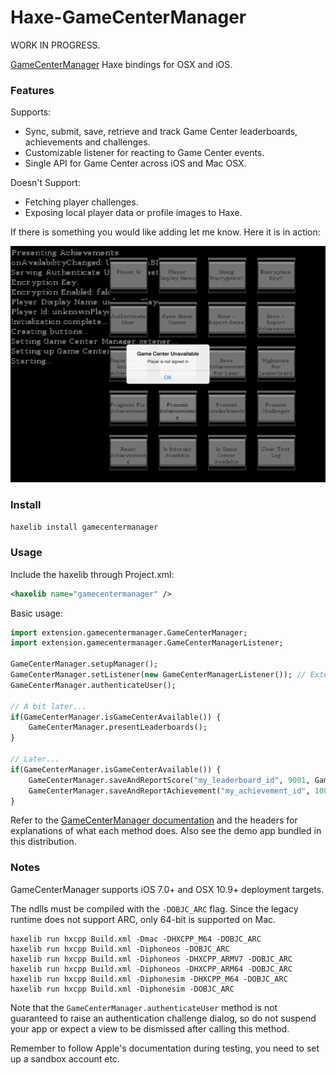 # Haxe-GameCenterManager

WORK IN PROGRESS.

[GameCenterManager](https://github.com/nihalahmed/GameCenterManager) Haxe bindings for OSX and iOS. 

### Features ###

Supports:
* Sync, submit, save, retrieve and track Game Center leaderboards, achievements and challenges.
* Customizable listener for reacting to Game Center events.
* Single API for Game Center across iOS and Mac OSX.

Doesn't Support:
* Fetching player challenges.
* Exposing local player data or profile images to Haxe.

If there is something you would like adding let me know. Here it is in action:

![Screenshot of it working](https://github.com/Tw1ddle/haxe-gamecentermanager/blob/master/demo/screenshots/unavailable.png?raw=true "Screenshot")

### Install ###

```bash
haxelib install gamecentermanager
```

### Usage ###

Include the haxelib through Project.xml:
```xml
<haxelib name="gamecentermanager" />
```

Basic usage:
```haxe
import extension.gamecentermanager.GameCenterManager;
import extension.gamecentermanager.GameCenterManagerListener;

GameCenterManager.setupManager();
GameCenterManager.setListener(new GameCenterManagerListener()); // Extend the default listener to manage events yourself
GameCenterManager.authenticateUser();

// A bit later...
if(GameCenterManager.isGameCenterAvailable()) {
	GameCenterManager.presentLeaderboards();
}

// Later...
if(GameCenterManager.isGameCenterAvailable()) {
	GameCenterManager.saveAndReportScore("my_leaderboard_id", 9001, GameCenterSortOrder.HighToLow);
	GameCenterManager.saveAndReportAchievement("my_achievement_id", 100.0, true);
}
```

Refer to the [GameCenterManager documentation](https://github.com/nihalahmed/GameCenterManager) and the headers for explanations of what each method does. Also see the demo app bundled in this distribution.

### Notes ###
GameCenterManager supports iOS 7.0+ and OSX 10.9+ deployment targets.

The ndlls must be compiled with the ```-DOBJC_ARC``` flag. Since the legacy runtime does not support ARC, only 64-bit is supported on Mac.

```
haxelib run hxcpp Build.xml -Dmac -DHXCPP_M64 -DOBJC_ARC
haxelib run hxcpp Build.xml -Diphoneos -DOBJC_ARC
haxelib run hxcpp Build.xml -Diphoneos -DHXCPP_ARMV7 -DOBJC_ARC
haxelib run hxcpp Build.xml -Diphoneos -DHXCPP_ARM64 -DOBJC_ARC
haxelib run hxcpp Build.xml -Diphonesim -DHXCPP_M64 -DOBJC_ARC
haxelib run hxcpp Build.xml -Diphonesim -DOBJC_ARC
```

Note that the ```GameCenterManager.authenticateUser``` method is not guaranteed to raise an authentication challenge dialog, so do not suspend your app or expect a view to be dismissed after calling this method.

Remember to follow Apple's documentation during testing, you need to set up a sandbox account etc.